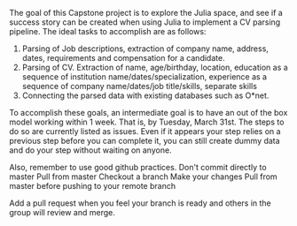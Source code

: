 The goal of this Capstone project is to explore the Julia space, and see if a success story can be created when using Julia to implement a CV parsing pipeline. The ideal tasks to accomplish are as follows: 
1. Parsing of Job descriptions, extraction of company name, address, dates, requirements and compensation for a candidate. 
2. Parsing of CV. Extraction of name, age/birthday, location, education as a sequence of institution name/dates/specialization, experience as a sequence of company name/dates/job title/skills, separate skills
3. Connecting the parsed data with existing databases such as O*net.

To accomplish these goals, an intermediate goal is to have an out of the box model working within 1 week. That is, by Tuesday, March 31st. The steps to do so are currently listed as issues. Even if it appears your step relies on a previous step before you can complete it, you can still create dummy data and do your step without waiting on anyone. 

Also, remember to use good github practices. 
Don't commit directly to master
Pull from master
Checkout a branch
Make your changes
Pull from master before pushing to your remote branch

Add a pull request when you feel your branch is ready and others in the group will review and merge.
